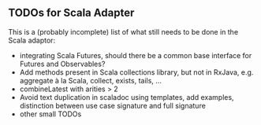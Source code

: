 
TODOs for Scala Adapter
-----------------------

This is a (probably incomplete) list of what still needs to be done in the Scala adaptor:

*    integrating Scala Futures, should there be a common base interface for Futures and Observables?
*    Add methods present in Scala collections library, but not in RxJava, e.g. aggregate à la Scala, collect, exists, tails, ...
*    combineLatest with arities > 2
*    Avoid text duplication in scaladoc using templates, add examples, distinction between use case signature and full signature
*    other small TODOs


